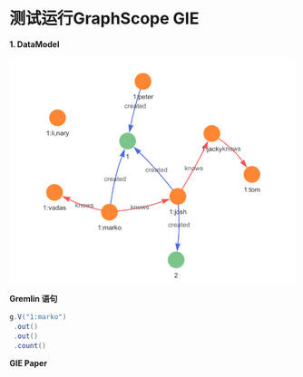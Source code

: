 # 测试运行GraphScope GIE 

**1. DataModel** 

![数据模型](../../../../resources/DataModel/FileStepParallelzation/pickture/StepParallelzationDataModelForDebug.png "test")


**Gremlin 语句**

```groovy
g.V("1:marko")
 .out()
 .out()
 .count()
```


**GIE Paper**

